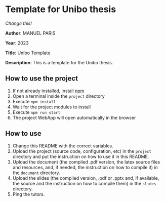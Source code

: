 # Template for Unibo thesis
_Change this!_

**Author**: MANUEL PARIS

**Year**: 2023

**Title**: Unibo Template

**Description**: This is a template for the Unibo thesis.

## How to use the project
1. If not already installed, install [npm](https://docs.npmjs.com/downloading-and-installing-node-js-and-npm)
2. Open a terminal inside the `project` directory
3. Execute ```npm install```
4. Wait for the project modules to install
5. Execute ```npm run start```
6. The project WebApp will open automatically in the browser

## How to use
1. Change this README with the correct variables.
2. Upload the project (source code, configuration, etc) in the `project`
   directory and put the instruction on how to use it in this README.
3. Upload the document (the compiled .pdf version, the latex source files 
   and resources, and, if needed, the instruction on how to compile it) 
   in the `document` directory.
4. Upload the slides (the compiled version, .pdf or .pptx and, if
   available, the source and the instruction on how to compile them) in
   the `slides` directory.
5. Ping the tutors.
